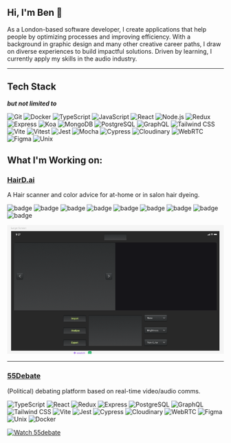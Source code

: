 ## Hi, I'm Ben 👋

As a London-based software developer, I create applications that help people by optimizing processes and improving efficiency. With a background in graphic design and many other creative career paths, I draw on diverse experiences to build impactful solutions. Driven by learning, I currently apply my skills in the audio industry.

---

## Tech Stack
***but not limited to***

![Git](https://img.shields.io/badge/Git-F05032?style=flat&logo=git&logoColor=white)
![Docker](https://img.shields.io/badge/Docker-2496ED?style=flat&logo=docker&logoColor=white)
![TypeScript](https://img.shields.io/badge/TypeScript-3178C6?style=flat&logo=typescript&logoColor=white)
![JavaScript](https://img.shields.io/badge/JavaScript-F7DF1E?style=flat&logo=javascript&logoColor=black)
![React](https://img.shields.io/badge/React-61DAFB?style=flat&logo=react&logoColor=black)
![Node.js](https://img.shields.io/badge/Node.js-339933?style=flat&logo=node.js&logoColor=white)
![Redux](https://img.shields.io/badge/Redux-764ABC?style=flat&logo=redux&logoColor=white)
![Express](https://img.shields.io/badge/Express-000000?style=flat&logo=express&logoColor=white)
![Koa](https://img.shields.io/badge/Koa-33333D?style=flat&logo=koa&logoColor=white)
![MongoDB](https://img.shields.io/badge/MongoDB-47A248?style=flat&logo=mongodb&logoColor=white)
![PostgreSQL](https://img.shields.io/badge/PostgreSQL-336791?style=flat&logo=postgresql&logoColor=white)
![GraphQL](https://img.shields.io/badge/GraphQL-E10098?style=flat&logo=graphql&logoColor=white)
![Tailwind CSS](https://img.shields.io/badge/Tailwind_CSS-06B6D4?style=flat&logo=tailwindcss&logoColor=white)
![Vite](https://img.shields.io/badge/Vite-646CFF?style=flat&logo=vite&logoColor=white)
![Vitest](https://img.shields.io/badge/Vitest-6E9F18?style=flat&logo=vitest&logoColor=white)
![Jest](https://img.shields.io/badge/Jest-C21325?style=flat&logo=jest&logoColor=white)
![Mocha](https://img.shields.io/badge/Mocha-8D6748?style=flat&logo=mocha&logoColor=white)
![Cypress](https://img.shields.io/badge/Cypress-17202C?style=flat&logo=cypress&logoColor=white)
![Cloudinary](https://img.shields.io/badge/Cloudinary-FEBA39?style=flat&logo=cloudinary&logoColor=white)
![WebRTC](https://img.shields.io/badge/WebRTC-333333?style=flat&logo=webrtc&logoColor=white)
![Figma](https://img.shields.io/badge/Figma-F24E1E?style=flat&logo=figma&logoColor=white)
![Unix](https://img.shields.io/badge/Unix-000000?style=flat&logo=unix&logoColor=white)

## What I'm Working on:

### [HairD.ai](https://github.com/dripstaltd/HairD.ai)

A Hair scanner and color advice for at-home or in salon hair dyeing.

![badge](https://img.shields.io/badge/Frontend-React-8A2BE2)
![badge](https://img.shields.io/badge/Frontend-Vite-8A2BE2)
![badge](https://img.shields.io/badge/Frontend-Tailwind%20CSS-8A2BE2)
![badge](https://img.shields.io/badge/Design-Figma-8A2BE2)
![badge](https://img.shields.io/badge/Design-Photoshop-8A2BE2)
![badge](https://img.shields.io/badge/Backend-Node.js-8A2BE2)
![badge](https://img.shields.io/badge/Backend-Express-8A2BE2)
![badge](https://img.shields.io/badge/Backend-Cloudinary-8A2BE2)
![badge](https://img.shields.io/badge/Backend-Sharp-8A2BE2)

<img src="https://github.com/dripstaltd/HairD.ai/blob/main/client/src/assets/figma_dark_ui_screen_large.png?" alt="Figma" width="600"/>

---

### [55Debate](https://github.com/ArcThrowCollective/DebateMate)

(Political) debating platform based on real-time video/audio comms.

![TypeScript](https://img.shields.io/badge/TypeScript-3178C6?style=flat&logo=typescript&logoColor=white)
![React](https://img.shields.io/badge/React-61DAFB?style=flat&logo=react&logoColor=black)
![Redux](https://img.shields.io/badge/Redux-764ABC?style=flat&logo=redux&logoColor=white)
![Express](https://img.shields.io/badge/Express-000000?style=flat&logo=express&logoColor=white)
![PostgreSQL](https://img.shields.io/badge/PostgreSQL-336791?style=flat&logo=postgresql&logoColor=white)
![GraphQL](https://img.shields.io/badge/GraphQL-E10098?style=flat&logo=graphql&logoColor=white)
![Tailwind CSS](https://img.shields.io/badge/Tailwind_CSS-06B6D4?style=flat&logo=tailwindcss&logoColor=white)
![Vite](https://img.shields.io/badge/Vite-646CFF?style=flat&logo=vite&logoColor=white)
![Jest](https://img.shields.io/badge/Jest-C21325?style=flat&logo=jest&logoColor=white)
![Cypress](https://img.shields.io/badge/Cypress-17202C?style=flat&logo=cypress&logoColor=white)
![Cloudinary](https://img.shields.io/badge/Cloudinary-FEBA39?style=flat&logo=cloudinary&logoColor=white)
![WebRTC](https://img.shields.io/badge/WebRTC-333333?style=flat&logo=webrtc&logoColor=white)
![Figma](https://img.shields.io/badge/Figma-F24E1E?style=flat&logo=figma&logoColor=white)
![Unix](https://img.shields.io/badge/Unix-000000?style=flat&logo=unix&logoColor=white)
![Docker](https://img.shields.io/badge/Docker-2496ED?style=flat&logo=docker&logoColor=white)

<a href="https://www.youtube.com/watch?v=Ds8RtbRE2Vc">
  <img src="https://img.youtube.com/vi/Ds8RtbRE2Vc/maxresdefault.jpg" alt="Watch 55debate" width="600">
</a>



